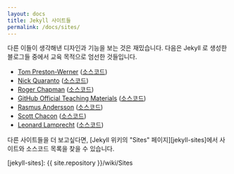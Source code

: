 ```yaml
---
layout: docs
title: Jekyll 사이트들
permalink: /docs/sites/
---
```


다른 이들이 생각해낸 디자인과 기능을 보는 것은 재밌습니다.
다음은 Jekyll 로 생성한 블로그들 중에서 교육 목적으로
엄선한 것들입니다.

- [Tom Preston-Werner](http://tom.preston-werner.com/)
    ([소스코드](https://github.com/mojombo/mojombo.github.io))
- [Nick Quaranto](http://quaran.to/)
    ([소스코드](https://github.com/qrush/qrush.github.com))
- [Roger Chapman](http://rogchap.com/)
    ([소스코드](https://github.com/rogchap/rogchap.github.com))
- [GitHub Official Teaching Materials](http://training.github.com)
    ([소스코드](https://github.com/github/training.github.com/tree/7049d7532a6856411e34046aedfce43a4afaf424))
- [Rasmus Andersson](http://rsms.me/)
    ([소스코드](https://github.com/rsms/rsms.github.com))
- [Scott Chacon](http://schacon.github.com)
    ([소스코드](https://github.com/schacon/schacon.github.com))
- [Leonard Lamprecht](http://leo.im)
    ([소스코드](https://github.com/leo/leo.github.io))

다른 사이트들을 더 보고싶다면, [Jekyll 위키의 "Sites" 페이지][jekyll-sites]에서
사이트와 소스코드 목록을 찾을 수 있습니다.

[jekyll-sites]: {{ site.repository }}/wiki/Sites
